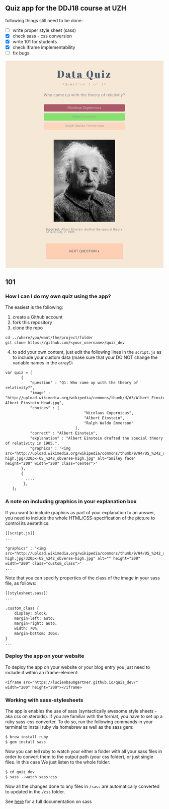 

## Quiz app for the DDJ18 course at UZH

following things still need to be done:

- [ ] write proper style sheet (sass)
- [x] check sass - css conversion
- [x] write 101 for students
- [x] check iframe implementability
- [ ] fix bugs

![](display/einstein.png)

## 101

### How I can I do my own quiz using the app?

The easiest is the following:

1. create a Github account
2. fork this repository
3. clone the repo

```
cd ../where/you/want/the/project/folder
git clone https://github.com/<your_username>/quiz_dev
```

4. to add your own content, just edit the following lines in the `script.js` as to include your custom data (make sure that your DO NOT change the variable names in the array!):

```
var quiz = [
       {
           "question" : "Q1: Who came up with the theory of relativity?",
           "image" : "http://upload.wikimedia.org/wikipedia/commons/thumb/d/d3/Albert_Einstein_Head.jpg/220px-Albert_Einstein_Head.jpg",
           "choices" : [
                                   "Nicolaus Copernicus",
                                   "Albert Einstein",
                                   "Ralph Waldo Emmerson"
                               ],
           "correct" : "Albert Einstein",
           "explanation" : "Albert Einstein drafted the special theory of relativity in 1905.",
           "graphics" : '<img src="http://upload.wikimedia.org/wikipedia/commons/thumb/9/94/US_%242_obverse-high.jpg/320px-US_%242_obverse-high.jpg" alt="Smiley face" height="200" width="200" class="center">'
       },
       {
         ....
        },
   ];
```

### A note on including graphics in your explanation box

If you want to include graphics as part of your explanation to an answer, you need to include the whole HTML/CSS-specification of the picture to control its aestethics:

```
[[script.js]]
...

"graphics" : '<img src="http://upload.wikimedia.org/wikipedia/commons/thumb/9/94/US_%242_obverse-high.jpg/320px-US_%242_obverse-high.jpg" alt="" height="200" width="200" class="custom_class">'
...
```

Note that you can specify properties of the class of the image in your sass file, as follows:

```
[[stylesheet.sass]]
...

.custom_class {
    display: block;
    margin-left: auto;
    margin-right: auto;
    width: 70%;
    margin-bottom: 30px;
}
...
```


### Deploy the app on your website

To deploy the app on your website or your blog entry you just need to include it within an iframe-element:

```
<iframe src="https://lucienbaumgartner.github.io/quiz_dev/" width="200" height="200"></iframe>
```

### Working with sass-stylesheets

The app is enables the use of sass (syntactically awesome style sheets - aka css on steroids). If you are familiar with the format, you have to set up a ruby sass-css converter. To do so, run the following commands in your terminal to install ruby via homebrew as well as the sass gem:

```
$ brew install ruby
$ gem install sass
```

Now you can tell ruby to watch your either a folder with all your sass files in order to convert them to the output path (your css folder), or just single files. In this case We just listen to the whole folder:

```
$ cd quiz_dev
$ sass --watch sass:css
```

Now all the changes done to any files in `/sass` are automatically converted to updated in the `/css` folder.

See [here](http://sass-lang.com/documentation/file.SASS_REFERENCE.html#using_sass) for a full documentation on sass
